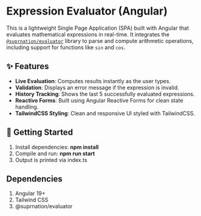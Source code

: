 # Expression Evaluator (Angular)

This is a lightweight Single Page Application (SPA) built with Angular that evaluates mathematical expressions in real-time. It integrates the [`@suprnation/evaluator`](https://www.npmjs.com/package/@suprnation/evaluator) library to parse and compute arithmetic operations, including support for functions like `sin` and `cos`.

## ✨ Features

- **Live Evaluation**: Computes results instantly as the user types.
- **Validation**: Displays an error message if the expression is invalid.
- **History Tracking**: Shows the last 5 successfully evaluated expressions.
- **Reactive Forms**: Built using Angular Reactive Forms for clean state handling.
- **TailwindCSS Styling**: Clean and responsive UI styled with TailwindCSS.

## 🚀 Getting Started

1. Install dependencies: **npm install**
2. Compile and run: **npm run start**
3. Output is printed via index.ts

## Dependencies

1. Angular 19+
2. Tailwind CSS
3. @suprnation/evaluator
